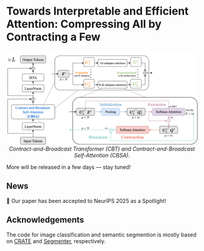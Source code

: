 # Towards Interpretable and Efficient Attention: Compressing All by Contracting a Few

<p align="center"> <img src="assets/CBT_arch.png" width="800px"/> <br> <em>Contract-and-Broadcast Transformer (CBT) and Contract-and-Broadcast Self-Attention (CBSA).</em> </p>

 More will be released in a few days — stay tuned!

## News
🎉 Our paper has been accepted to NeurIPS 2025 as a Spotlight!

## Acknowledgements
The code for image classification and semantic segmention is mostly based on [CRATE](https://github.com/Ma-Lab-Berkeley/CRATE) and [Segmenter](https://github.com/rstrudel/segmenter), respectively.
